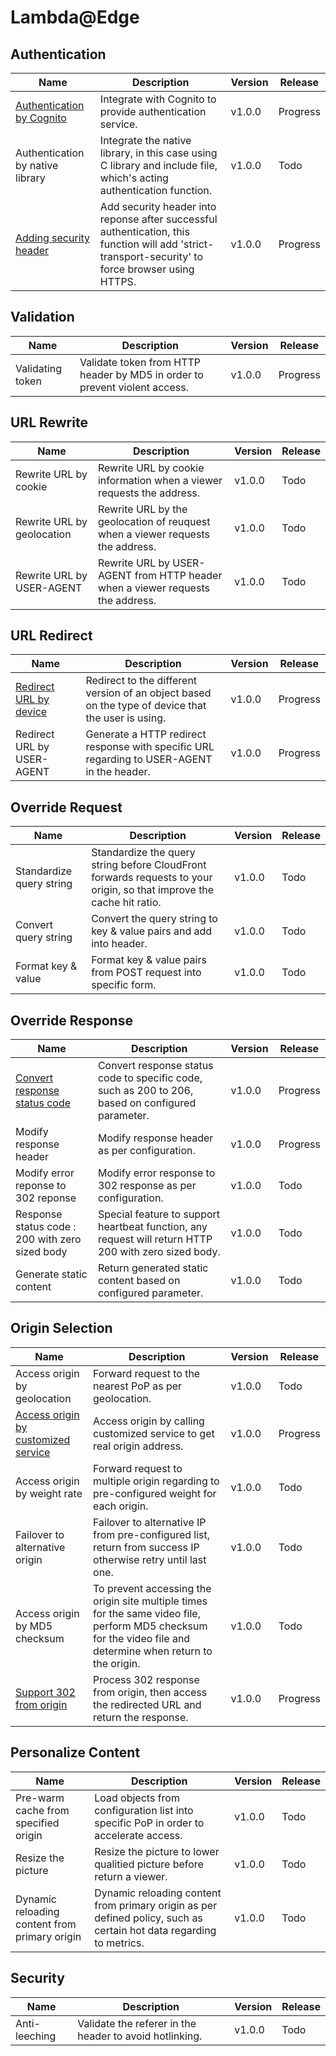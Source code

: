 # Lambda@Edge

## Authentication
|    **Name**   | **Description**    | **Version**    |**Release**    |
|------------------|--------------------|----------------|----------------|
| [Authentication by Cognito](../edge/nodejs/authentication-with-cognito) | Integrate with Cognito to provide authentication service. | v1.0.0 | Progress |
| Authentication by native library | Integrate the native library, in this case using C library and include file, which's acting authentication function. | v1.0.0 | Todo |
| [Adding security header](../edge/nodejs/add-security-headers) | Add security header into reponse after successful authentication, this function will add 'strict-transport-security' to force browser using HTTPS. | v1.0.0 | Progress |


## Validation
|    **Name**   | **Description**    | **Version**    |**Release**    |
|------------------|--------------------|----------------|----------------|
| Validating token | Validate token from HTTP header by MD5 in order to prevent violent access. | v1.0.0 | Progress |

## URL Rewrite
|    **Name**   | **Description**    | **Version**    |**Release**    |
|------------------|--------------------|----------------|----------------|
| Rewrite URL by cookie | Rewrite URL by cookie information when a viewer requests the address. | v1.0.0 | Todo |
| Rewrite URL by geolocation | Rewrite URL by the geolocation of reuquest when a viewer requests the address. | v1.0.0 | Todo |
| Rewrite URL by USER-AGENT |  Rewrite URL by USER-AGENT from HTTP header when a viewer requests the address. | v1.0.0 | Todo |

## URL Redirect
|    **Name**   | **Description**    | **Version**    |**Release**    |
|------------------|--------------------|----------------|----------------|
| [Redirect URL by device](../edge/nodejs/serving-based-on-device) | Redirect to the different version of an object based on the type of device that the user is using. | v1.0.0 | Progress |
| Redirect URL by USER-AGENT | Generate a HTTP redirect response with specific URL regarding to USER-AGENT in the header. | v1.0.0 | Progress |



## Override Request
|    **Name**   | **Description**    | **Version**    |**Release**    |
|------------------|--------------------|----------------|----------------|
| Standardize query string | Standardize the query string before CloudFront forwards requests to your origin, so that improve the cache hit ratio. | v1.0.0 | Todo |
| Convert query string | Convert the query string to key & value pairs and add into header. | v1.0.0 | Todo |
| Format key & value | Format key & value pairs from POST request into specific form. | v1.0.0 | Todo |

## Override Response
|    **Name**   | **Description**    | **Version**    |**Release**    |
|------------------|--------------------|----------------|----------------|
| [Convert response status code](../edge/nodejs/convert-response-status-code)  | Convert response status code to specific code, such as 200 to 206, based on configured parameter. | v1.0.0 | Progress |
| Modify response header | Modify response header as per configuration. | v1.0.0 | Progress |
| Modify error reponse to 302 reponse | Modify error response to 302 response as per configuration. | v1.0.0 | Todo |
| Response status code : 200 with zero sized body  | Special feature to support heartbeat function, any request will return HTTP 200 with zero sized body. | v1.0.0 | Todo |
| Generate static content  | Return generated static content based on configured parameter. | v1.0.0 | Todo |

## Origin Selection
|    **Name**   | **Description**    | **Version**    |**Release**    |
|------------------|--------------------|----------------|----------------|
| Access origin by geolocation | Forward request to the nearest PoP as per geolocation. | v1.0.0 | Todo |
| [Access origin by customized service](../edge/nodejs/origin-by-customized-service) | Access origin by calling customized service to get real origin address. | v1.0.0 | Progress |
| Access origin by weight rate | Forward request to multiple origin regarding to pre-configured weight for each origin. | v1.0.0 | Todo |
| Failover to alternative origin | Failover to alternative IP from pre-configured list, return from success IP otherwise retry until last one. | v1.0.0 | Todo |
| Access origin by MD5 checksum | To prevent accessing the origin site multiple times for the same video file, perform MD5 checksum for the video file and determine when return to the origin. | v1.0.0 | Todo |
| [Support 302 from origin](../edge/nodejs/http302-from-origin) | Process 302 response from origin, then access the redirected URL and return the response. | v1.0.0 | Progress |



## Personalize Content
|    **Name**   | **Description**    | **Version**    |**Release**    |
|------------------|--------------------|----------------|----------------|
| Pre-warm cache from specified origin | Load objects from configuration list into specific PoP in order to accelerate access. | v1.0.0 | Todo |
| Resize the picture | Resize the picture to lower qualitied picture before return a viewer. | v1.0.0 | Todo |
| Dynamic reloading content from primary origin | Dynamic reloading content from primary origin as per defined policy, such as certain hot data regarding to metrics. | v1.0.0 | Todo |


## Security
|    **Name**   | **Description**    | **Version**    |**Release**    |
|------------------|--------------------|----------------|----------------|
| Anti-leeching | Validate the referer in the header to avoid hotlinking. | v1.0.0 | Todo |